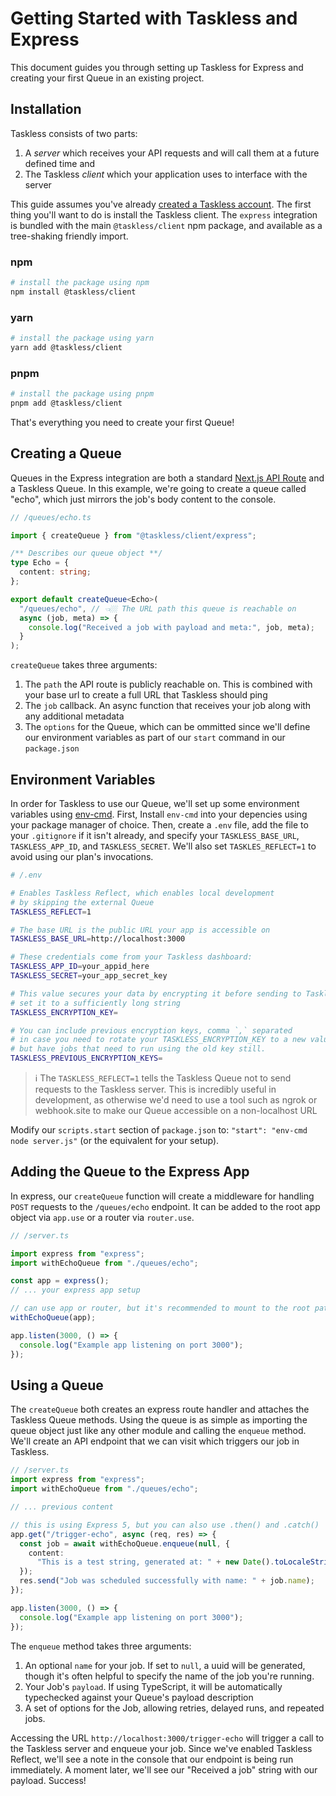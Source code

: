# Getting Started with Taskless and Express

This document guides you through setting up Taskless for Express and creating your first Queue in an existing project.

## Installation

Taskless consists of two parts:

1. A _server_ which receives your API requests and will call them at a future defined time and
2. The Taskless _client_ which your application uses to interface with the server

This guide assumes you've already [created a Taskless account](https://taskless.io/signup). The first thing you'll want to do is install the Taskless client. The `express` integration is bundled with the main `@taskless/client` npm package, and available as a tree-shaking friendly import.

<!-- tabs -->

### npm

```sh
# install the package using npm
npm install @taskless/client
```

### yarn

```sh
# install the package using yarn
yarn add @taskless/client
```

### pnpm

```sh
# install the package using pnpm
pnpm add @taskless/client
```

<!-- /tabs -->

That's everything you need to create your first Queue!

## Creating a Queue

Queues in the Express integration are both a standard [Next.js API Route](https://nextjs.org/docs/api-routes/introduction) and a Taskless Queue. In this example, we're going to create a queue called "echo", which just mirrors the job's body content to the console.

```ts
// /queues/echo.ts

import { createQueue } from "@taskless/client/express";

/** Describes our queue object **/
type Echo = {
  content: string;
};

export default createQueue<Echo>(
  "/queues/echo", // 👈🏼 The URL path this queue is reachable on
  async (job, meta) => {
    console.log("Received a job with payload and meta:", job, meta);
  }
);
```

`createQueue` takes three arguments:

1. The `path` the API route is publicly reachable on. This is combined with your base url to create a full URL that Taskless should ping
2. The `job` callback. An async function that receives your job along with any additional metadata
3. The `options` for the Queue, which can be ommitted since we'll define our environment variables as part of our `start` command in our `package.json`

## Environment Variables

In order for Taskless to use our Queue, we'll set up some environment variables using [env-cmd](https://github.com/toddbluhm/env-cmd). First, Install `env-cmd` into your depencies using your package manager of choice. Then, create a `.env` file, add the file to your `.gitignore` if it isn't already, and specify your `TASKLESS_BASE_URL`, `TASKLESS_APP_ID`, and `TASKLESS_SECRET`. We'll also set `TASKLES_REFLECT=1` to avoid using our plan's invocations.

```bash
# /.env

# Enables Taskless Reflect, which enables local development
# by skipping the external Queue
TASKLESS_REFLECT=1

# The base URL is the public URL your app is accessible on
TASKLESS_BASE_URL=http://localhost:3000

# These credentials come from your Taskless dashboard:
TASKLESS_APP_ID=your_appid_here
TASKLESS_SECRET=your_app_secret_key

# This value secures your data by encrypting it before sending to Taskless
# set it to a sufficiently long string
TASKLESS_ENCRYPTION_KEY=

# You can include previous encryption keys, comma `,` separated
# in case you need to rotate your TASKLESS_ENCRYPTION_KEY to a new value
# but have jobs that need to run using the old key still.
TASKLESS_PREVIOUS_ENCRYPTION_KEYS=
```

<!-- info -->

> :information_source: The `TASKLESS_REFLECT=1` tells the Taskless Queue not to send requests to the Taskless server. This is incredibly useful in development, as otherwise we'd need to use a tool such as ngrok or webhook.site to make our Queue accessible on a non-localhost URL

<!-- /info -->

Modify our `scripts.start` section of `package.json` to: `"start": "env-cmd node server.js"` (or the equivalent for your setup).

## Adding the Queue to the Express App

In express, our `createQueue` function will create a middleware for handling `POST` requests to the `/queues/echo` endpoint. It can be added to the root app object via `app.use` or a router via `router.use`.

```ts
// /server.ts

import express from "express";
import withEchoQueue from "./queues/echo";

const app = express();
// ... your express app setup

// can use app or router, but it's recommended to mount to the root path
withEchoQueue(app);

app.listen(3000, () => {
  console.log("Example app listening on port 3000");
});
```

## Using a Queue

The `createQueue` both creates an express route handler and attaches the Taskless Queue methods. Using the queue is as simple as importing the queue object just like any other module and calling the `enqueue` method. We'll create an API endpoint that we can visit which triggers our job in Taskless.

```ts
// /server.ts
import express from "express";
import withEchoQueue from "./queues/echo";

// ... previous content

// this is using Express 5, but you can also use .then() and .catch()
app.get("/trigger-echo", async (req, res) => {
  const job = await withEchoQueue.enqueue(null, {
    content:
      "This is a test string, generated at: " + new Date().toLocaleString(),
  });
  res.send("Job was scheduled successfully with name: " + job.name);
});

app.listen(3000, () => {
  console.log("Example app listening on port 3000");
});
```

The `enqueue` method takes three arguments:

1. An optional `name` for your job. If set to `null`, a uuid will be generated, though it's often helpful to specify the name of the job you're running.
2. Your Job's `payload`. If using TypeScript, it will be automatically typechecked against your Queue's payload description
3. A set of options for the Job, allowing retries, delayed runs, and repeated jobs.

Accessing the URL `http://localhost:3000/trigger-echo` will trigger a call to the Taskless server and enqueue your job. Since we've enabled Taskless Reflect, we'll see a note in the console that our endpoint is being run immediately. A moment later, we'll see our "Received a job" string with our payload. Success!
